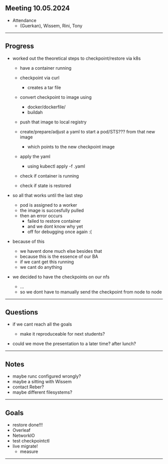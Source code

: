 Meeting 10.05.2024
---

- Attendance
	- (Guerkan), Wissem, Rini, Tony

---

Progress
-


- worked out the theoretical steps to checkpoint/restore via k8s
	- have a container running

	- checkpoint via curl
		- creates a tar file

	- convert checkpoint to image using
		- docker/dockerfile/
		- buildah
	
	- push that image to local registry

	- create/prepare/adjust a yaml to start a pod/STS??? from that new image
		- which points to the new checkpoint image

	- apply the yaml
		- using kubectl apply -f <bla>.yaml

	- check if container is running

	- check if state is restored

- so all that works until the last step
	- pod is assigned to a worker
	- the image is succesfully pulled 
	- then an error occurs
		- failed to restore container
		- and we dont know why yet
		- off for debugging once again :(

- because of this
	- we havent done much else besides that
	- because this is the essence of our BA
	- if we cant get this running
	- we cant do anything

- we decided to have the checkpoints on our nfs
	- ...
	- so we dont have to manually send the checkpoint from node to node



---

Questions
-
	
- if we cant reach all the goals
	- make it reproduceable for next students?

- could we move the presentation to a later time? after lunch?	

---

Notes
-

- maybe runc configured wrongly?
- maybe a sitting with Wissem
- contact Reber?
- maybe different filesystems?

---

Goals
-

- restore done!!!
- Overleaf
- NetworkIO
- test checkpointctl
- live migrate!
	- measure


---	